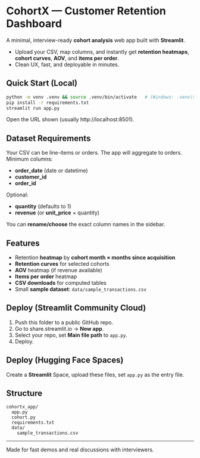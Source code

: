 # CohortX — Customer Retention Dashboard

A minimal, interview-ready **cohort analysis** web app built with **Streamlit**.

- Upload your CSV, map columns, and instantly get **retention heatmaps**, **cohort curves**, **AOV**, and **items per order**.
- Clean UX, fast, and deployable in minutes.

## Quick Start (Local)

```bash
python -m venv .venv && source .venv/bin/activate   # (Windows: .venv\Scripts\activate)
pip install -r requirements.txt
streamlit run app.py
```

Open the URL shown (usually http://localhost:8501).

## Dataset Requirements

Your CSV can be line-items or orders. The app will aggregate to orders. Minimum columns:
- **order_date** (date or datetime)
- **customer_id**
- **order_id**

Optional:
- **quantity** (defaults to 1)
- **revenue** (or **unit_price** × quantity)

You can **rename/choose** the exact column names in the sidebar.

## Features

- Retention **heatmap** by **cohort month × months since acquisition**
- **Retention curves** for selected cohorts
- **AOV** heatmap (if revenue available)
- **Items per order** heatmap
- **CSV downloads** for computed tables
- Small **sample dataset**: `data/sample_transactions.csv`

## Deploy (Streamlit Community Cloud)

1. Push this folder to a public GitHub repo.
2. Go to share.streamlit.io → **New app**.
3. Select your repo, set **Main file path** to `app.py`.
4. Deploy.

## Deploy (Hugging Face Spaces)

Create a **Streamlit** Space, upload these files, set `app.py` as the entry file.

## Structure

```
cohortx_app/
  app.py
  cohort.py
  requirements.txt
  data/
    sample_transactions.csv
```

---

Made for fast demos and real discussions with interviewers.

